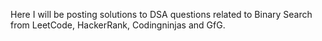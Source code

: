 Here I will be posting solutions to DSA questions related to Binary Search from LeetCode, HackerRank, Codingninjas and GfG.
